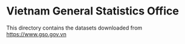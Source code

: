 # Vietnam General Statistics Office

This directory contains the datasets downloaded from https://www.gso.gov.vn